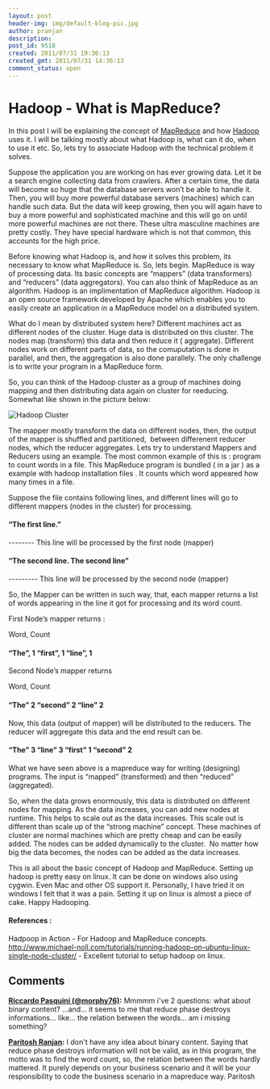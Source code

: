```yaml
---
layout: post
header-img: img/default-blog-pic.jpg
author: pranjan
description: 
post_id: 9518
created: 2011/07/31 19:36:13
created_gmt: 2011/07/31 14:36:13
comment_status: open
---
```


# Hadoop - What is MapReduce?

In this post I will be explaining the concept of [MapReduce][1] and how [Hadoop][2] uses it. I will be talking mostly about what Hadoop is, what can it do, when to use it etc. So, lets try to associate Hadoop with the technical problem it solves.

Suppose the application you are working on has ever growing data. Let it be a search engine collecting data from crawlers. After a certain time, the data will become so huge that the database servers won’t be able to handle it. Then, you will buy more powerful database servers (machines) which can handle such data. But the data will keep growing, then you will again have to buy a more powerful and sophisticated machine and this will go on until more powerful machines are not there. These ultra masculine machines are pretty costly. They have special hardware which is not that common, this accounts for the high price.

Before knowing what Hadoop is, and how it solves this problem, its necessary to know what MapReduce is. So, lets begin.  MapReduce is way of processing data. Its basic concepts are “mappers” (data transformers) and “reducers” (data aggregators). You can also think of MapReduce as an algorithm. Hadoop is an implimentation of MapReduce algorithm. Hadoop is an open source framework developed by Apache which enables you to easily create an application in a MapReduce model on a distributed system.

What do I mean by distributed system here? Different machines act as different nodes of the cluster. Huge data is distributed on this cluster. The nodes map (transform) this data and then reduce it ( aggregate). Different nodes work on different parts of data, so the comuputation is done in parallel, and then, the aggregation is also done parallely. The only challenge is to write your program in a MapReduce form.

So, you can think of the Hadoop cluster as a group of machines doing mapping and then distributing data again on cluster for reeducing. Somewhat like shown in the picture below:

![][3]

The mapper mostly transform the data on different nodes, then, the output of the mapper is shuffled and partitioned,  between differenent reducer nodes, which the reducer aggregates. Lets try to understand Mappers and Reducers using an example. The most common example of this is : program to count words in a file. This MapReduce program is bundled ( in a jar ) as a example with hadoop installation files . It counts which word appeared how many times in a file.

Suppose the file contains following lines, and different lines will go to different mappers (nodes in the cluster) for processing.

#### “The first line.”

\-------- This line will be processed by the first node (mapper)

#### “The second line. The second line”

\--------- This line will be processed by the second node (mapper)

So, the Mapper can be written in such way, that, each mapper returns a list of words appearing in the line it got for processing and its word count.

First Node’s mapper returns :

Word, Count

#### “The”, 1 “first”, 1 “line”, 1

Second Node’s mapper returns

Word, Count

#### “The” 2 “second” 2 “line” 2

Now, this data (output of mapper) will be distributed to the reducers. The reducer will aggregate this data and the end result can be.

#### “The” 3 “line” 3 “first” 1 “second” 2

What we have seen above is a mapreduce way for writing (designing) programs. The input is “mapped” (transformed) and then “reduced” (aggregated).

So, when the data grows enormously, this data is distributed on different nodes for mapping. As the data increases, you can add new nodes at runtime. This helps to scale out as the data increases. This scale out is different than scale up of the “strong machine” concept. These machines of cluster are normal machines which are pretty cheap and can be easily added. The nodes can be added dynamically to the cluster.  No matter how big the data becomes, the nodes can be added as the data increases.

This is all about the basic concept of Hadoop and MapReduce. Setting up hadoop is pretty easy on linux. It can be done on windows also using cygwin. Even Mac and other OS support it. Personally, I have tried it on windows I felt that it was a pain. Setting it up on linux is almost a piece of cake. Happy Hadooping.

#### References :

Hadpoop in Action - For Hadoop and MapReduce concepts. <http://www.michael-noll.com/tutorials/running-hadoop-on-ubuntu-linux-single-node-cluster/> \- Excellent tutorial to setup hadoop on linux.

   [1]: http://hadoop.apache.org/mapreduce/
   [2]: http://hadoop.apache.org/
   [3]: http://xebee.xebia.in/wp-content/uploads/2011/07/Hadoop-Cluster-300x248.jpg (Hadoop Cluster)

## Comments

**[Riccardo Pasquini (@morphy76)](#5809 "2011-08-04 03:15:37"):** Mmmmm i've 2 questions: what about binary content? ...and... it seems to me that reduce phase destroys informations... like... the relation between the words... am i missing something?

**[Paritosh Ranjan](#5811 "2011-08-04 08:51:49"):** I don't have any idea about binary content. Saying that reduce phase destroys information will not be valid, as in this program, the motto was to find the word count, so, the relation between the words hardly mattered. It purely depends on your business scenario and it will be your responsibility to code the business scenario in a mapreduce way. Paritosh

